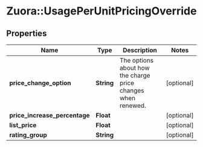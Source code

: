 # Zuora::UsagePerUnitPricingOverride

## Properties
Name | Type | Description | Notes
------------ | ------------- | ------------- | -------------
**price_change_option** | **String** | The options about how the charge price changes when renewed. | [optional] 
**price_increase_percentage** | **Float** |  | [optional] 
**list_price** | **Float** |  | [optional] 
**rating_group** | **String** |  | [optional] 


